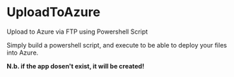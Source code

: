 # UploadToAzure
Upload to Azure via FTP using Powershell Script

Simply build a powershell script, and execute to be able to deploy your files into Azure.

**N.b. if the app dosen't exist, it will be created!**
